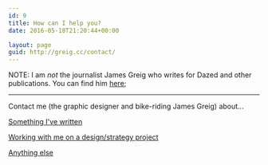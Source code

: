 ```yaml
---
id: 9
title: How can I help you?
date: 2016-05-18T21:20:44+00:00

layout: page
guid: http://greig.cc/contact/
---
```

NOTE: I am *not* the journalist James Greig who writes for Dazed and other publications. You can find him <a href="[mailto:james@greig.cc?Subject=Something you've written](https://www.instagram.com/jamesduncangreig/)">here</a>;

<hr>

Contact me (the graphic designer and bike-riding James Greig) about...

<a href="mailto:james@greig.cc?Subject=Something you've written">Something I've written</a>

<a href="mailto:james@greig.cc?Subject=Working with you">Working with me on a design/strategy project</a>

<a href="mailto:james@greig.cc?Subject=Hello via your website">Anything else</a>
